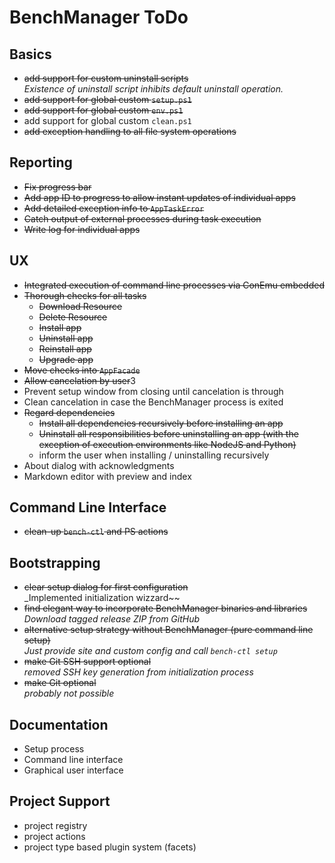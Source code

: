 # BenchManager ToDo

## Basics

* ~~add support for custom uninstall scripts~~  
  _Existence of uninstall script inhibits default uninstall operation._
* ~~add support for global custom `setup.ps1`~~
* ~~add support for global custom `env.ps1`~~
* add support for global custom `clean.ps1`
* ~~add exception handling to all file system operations~~

## Reporting

* ~~Fix progress bar~~
* ~~Add app ID to progress to allow instant updates of individual apps~~
* ~~Add detailed exception info to `AppTaskError`~~
* ~~Catch output of external processes during task execution~~
* ~~Write log for individual apps~~

## UX

* ~~Integrated execution of command line processes via ConEmu embedded~~
* ~~Thorough checks for all tasks~~
	+ ~~Download Resource~~
	+ ~~Delete Resource~~
	+ ~~Install app~~
	+ ~~Uninstall app~~
	+ ~~Reinstall app~~
	+ ~~Upgrade app~~
* ~~Move checks into `AppFacade`~~
* ~~Allow cancelation by user~~3
* Prevent setup window from closing until cancelation is through
* Clean cancelation in case the BenchManager process is exited
* ~~Regard dependencies~~
	+ ~~Install all dependencies recursively before installing an app~~
	+ ~~Uninstall all responsibilities before uninstalling an app
	  (with the exception of execution environments like NodeJS and Python)~~
	+ inform the user when installing / uninstalling recursively
* About dialog with acknowledgments
* Markdown editor with preview and index

## Command Line Interface

* ~~clean-up `bench-ctl` and PS actions~~

## Bootstrapping

* ~~clear setup dialog for first configuration~~  
  _Implemented initialization wizzard~~
* ~~find elegant way to incorporate BenchManager binaries and libraries~~  
  _Download tagged release ZIP from GitHub_
* ~~alternative setup strategy without BenchManager (pure command line setup)~~  
  _Just provide site and custom config and call `bench-ctl setup`_
* ~~make Git SSH support optional~~  
  _removed SSH key generation from initialization process_
* ~~make Git optional~~  
  _probably not possible_

## Documentation

* Setup process
* Command line interface
* Graphical user interface

## Project Support

* project registry
* project actions
* project type based plugin system (facets)